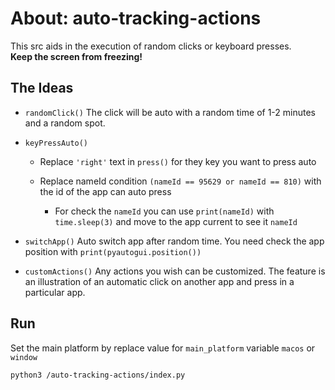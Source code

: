 # About: auto-tracking-actions

This src aids in the execution of random clicks or keyboard presses. <br>
<b>Keep the screen from freezing!</b>

## The Ideas

- `randomClick()` The click will be auto with a random time of 1-2 minutes and a random spot.

- `keyPressAuto()`
  - Replace `'right'` text in `press()` for they key you want to press auto

  - Replace nameId condition `(nameId == 95629 or nameId == 810)` with the id of the app can auto press

    - For check the `nameId` you can use `print(nameId)` with `time.sleep(3)` and move to the app current to see it `nameId`

- `switchApp()` Auto switch app after random time. You need check the app position with `print(pyautogui.position())`

- `customActions()` Any actions you wish can be customized. The feature is an illustration of an automatic click on another app and press in a particular app.

## Run

Set the main platform by replace value for `main_platform` variable `macos` or `window`

``` bash
python3 /auto-tracking-actions/index.py
```
